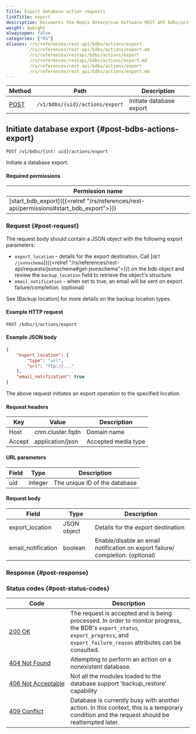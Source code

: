```yaml
---
Title: Export database action requests
linkTitle: export
description: Documents the Redis Enterprise Software REST API bdbs/actions/export requests.
weight: $weight
alwaysopen: false
categories: ["RS"]
aliases: /rs/references/rest-api/bdbs/actions/export
         /rs/references/rest-api/bdbs/actions/export.md
         /rs/references/restapi/bdbs/actions/export
         /rs/references/restapi/bdbs/actions/export.md
         /rs/references/rest_api/bdbs/actions/export
         /rs/references/rest_api/bdbs/actions/export.md
---
```


| Method | Path | Description |
|--------|------|-------------|
| [POST](#post-bdbs-actions-export) | `/v1/bdbs/{uid}/actions/export` | Initiate database export |

## Initiate database export {#post-bdbs-actions-export}

	POST /v1/bdbs/{int: uid}/actions/export

Initiate a database export.

#### Required permissions

| Permission name |
|-----------------|
| [start_bdb_export]({{<relref "/rs/references/rest-api/permissions#start_bdb_export">}}) |

### Request {#post-request} 

The request body should contain a JSON object with the following export parameters: 

- `export_location` - details for the export destination. Call [`GET /jsonschema`]({{<relref "/rs/references/rest-api/requests/jsonschema#get-jsonschema">}}) on the bdb object and review the `backup_location` field to retrieve the object's structure. 
- `email_notification` - when set to true, an email will be sent on export failure/completion. (optional)

See [Backup location] for more details on the backup location types.

#### Example HTTP request

	POST /bdbs/1/actions/export 

#### Example JSON body

```json
{
    "export_location": {
        "type": "url",
        "url": "ftp://..."
    },
    "email_notification": true
}
```

The above request initiates an export operation to the specified location.

#### Request headers

| Key | Value | Description |
|-----|-------|-------------|
| Host | cnm.cluster.fqdn | Domain name |
| Accept | application/json | Accepted media type |


#### URL parameters

| Field | Type | Description |
|-------|------|-------------|
| uid | integer | The unique ID of the database |


#### Request body

| Field | Type | Description |
|-------|------|-------------|
| export_location | JSON object | Details for the export destination |
| email_notification | boolean | Enable/disable an email notification on export failure/ completion. (optional) |

### Response {#post-response} 


### Status codes {#post-status-codes} 

| Code | Description |
|------|-------------|
| [200 OK](http://www.w3.org/Protocols/rfc2616/rfc2616-sec10.html#sec10.2.1) | The request is accepted and is being processed. In order to monitor progress, the BDB's `export_status`, `export_progress`, and `export_failure_reason` attributes can be consulted. |
| [404 Not Found](http://www.w3.org/Protocols/rfc2616/rfc2616-sec10.html#sec10.4.5) | Attempting to perform an action on a nonexistent database. |
| [406&nbsp;Not&nbsp;Acceptable](http://www.w3.org/Protocols/rfc2616/rfc2616-sec10.html#sec10.4.7) | Not all the modules loaded to the database support 'backup_restore' capability |
| [409 Conflict](http://www.w3.org/Protocols/rfc2616/rfc2616-sec10.html#sec10.4.10) | Database is currently busy with another action. In this context, this is a temporary condition and the request should be reattempted later. |
